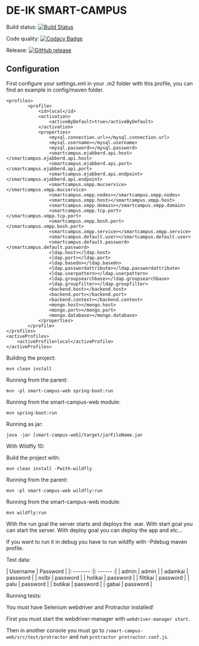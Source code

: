 # DE-IK SMART-CAMPUS

Build status: [![Build Status](https://travis-ci.org/DE-IK-Smart-Campus/DE-IK-Smart-Campus-Web.svg?branch=master)](https://travis-ci.org/DE-IK-Smart-Campus/DE-IK-Smart-Campus-Web)

Code quality: [![Codacy Badge](https://api.codacy.com/project/badge/Grade/731cfa78c7f84c0ea2c3e40b364ae4b6)](https://www.codacy.com/app/holi60/DE-IK-Smart-Campus-Web?utm_source=github.com&amp;utm_medium=referral&amp;utm_content=DE-IK-Smart-Campus/DE-IK-Smart-Campus-Web&amp;utm_campaign=Badge_Grade)

Release: [![GitHub release](https://img.shields.io/github/release/DE-IK-Smart-Campus/DE-IK-Smart-Campus-Web.svg)](https://github.com/DE-IK-Smart-Campus/DE-IK-Smart-Campus-Web/releases/latest)

## Configuration
First configure your settings.xml in your .m2 folder with this profile, you can find an example in config/maven folder.


    <profiles>
		    <profile>
			    <id>local</id>
			    <activation>
				    <activeByDefault>true</activeByDefault>
			    </activation>
			    <properties>
					<mysql.connection.url></mysql.connection.url>
					<mysql.username></mysql.username>
					<mysql.password></mysql.password>
					<smartcampus.ejabberd.api.host></smartcampus.ejabberd.api.host>
					<smartcampus.ejabberd.api.port></smartcampus.ejabberd.api.port>
					<smartcampus.ejabberd.api.endpoint></smartcampus.ejabberd.api.endpoint>
					<smartcampus.xmpp.mucservice></smartcampus.xmpp.mucservice>
					<smartcampus.xmpp.nodes></smartcampus.xmpp.nodes>
					<smartcampus.xmpp.host></smartcampus.xmpp.host>
					<smartcampus.xmpp.domain></smartcampus.xmpp.domain>
					<smartcampus.xmpp.tcp.port></smartcampus.xmpp.tcp.port>
					<smartcampus.xmpp.bosh.port></smartcampus.xmpp.bosh.port>
					<smartcampus.xmpp.service></smartcampus.xmpp.service>
					<smartcampus.default.user></smartcampus.default.user>
					<smartcampus.default.password></smartcampus.default.password>
					<ldap.host></ldap.host>
					<ldap.port></ldap.port>
					<ldap.basedn></ldap.basedn>
					<ldap.passwordattribute></ldap.passwordattribute>
					<ldap.userpattern></ldap.userpattern>
					<ldap.groupsearchbase></ldap.groupsearchbase>
					<ldap.groupfilter></ldap.groupfilter>
					<backend.host></backend.host>
					<backend.port></backend.port>
					<backend.context></backend.context>
					<mongo.host></mongo.host>
        			<mongo.port></mongo.port>
        			<mongo.database></mongo.database>
			    </properties>
		    </profile>
	</profiles>
    <activeProfiles>
	    <activeProfile>local</activeProfile>
    </activeProfiles>



Building the project:

`mvn clean install`

Running from the parent:

`mvn -pl smart-campus-web spring-boot:run`

Running from the smart-campus-web module:

`mvn spring-boot:run`

Running as jar:

`java -jar [smart-campus-web]/target/jarFileName.jar`

With Wildfly 10:

Build the project with:

`mvn clean install -Pwith-wildfly`

Running from the parent:

`mvn -pl smart-campus-web wildfly:run`

Running from the smart-campus-web module:

`mvn wildfly:run`

With the run goal the server starts and deploys the .war.
With start goal you can start the server.
With deploy goal you can deploy the app and etc...

If you want to run it in debug you have to run wildfly with -Pdebug maven profile.


Test data:

|  Username  |  Password  |
|: -------  :|:  ------  :|
|  admin  |  admin  |
|  adamkai  |  password  |
|  nolbi  |  password  |
|  holikai  |  password  |
|  filtikai  |  password  |
|  palu  |  password  |
|  butikai  |  password  |
|  gabai  |  password  |

Running tests:

You must have Selenium webdriver and Protractor installed!

First you must start the webdriver-manager with `webdriver-manager start`.
 
Then in another console you must go to `/smart-campus-web/src/test/protractor` and run `protractor protractor.conf.js`.
